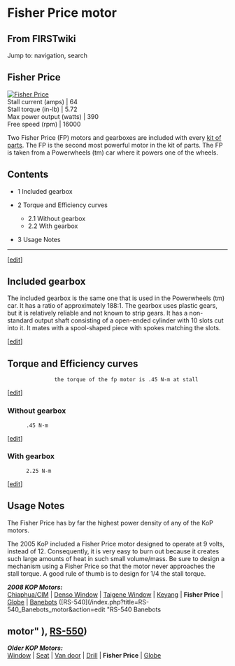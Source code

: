 # Fisher Price motor

## From FIRSTwiki

Jump to: navigation, search

## Fisher Price

[![Fisher Price](/media/7/74/MotorpicFP.jpg)](Image:MotorpicFP.jpg "Fisher Price")<br>
Stall current (amps) | 64<br>
Stall torque (in-lb) | 5.72<br>
Max power output (watts) | 390<br>
Free speed (rpm) | 16000

Two Fisher Price (FP) motors and gearboxes are included with every [kit of parts](kit-of-parts). The FP is the second most powerful motor in the kit of parts. The FP is taken from a Powerwheels (tm) car where it powers one of the wheels.

## Contents

- 1 Included gearbox
- 2 Torque and Efficiency curves

  - 2.1 Without gearbox
  - 2.2 With gearbox

- 3 Usage Notes

--------------------------------------------------------------------------------

[[edit](/index.php?title=Fisher_Price_motor&action=edit&section=1 "Edit
section: Included gearbox")]

## Included gearbox

The included gearbox is the same one that is used in the Powerwheels (tm) car. It has a ratio of approximately 188:1\. The gearbox uses plastic gears, but it is relatively reliable and not known to strip gears. It has a non-standard output shaft consisting of a open-ended cylinder with 10 slots cut into it. It mates with a spool-shaped piece with spokes matching the slots.

[[edit](/index.php?title=Fisher_Price_motor&action=edit&section=2 "Edit
section: Torque and Efficiency curves")]

## Torque and Efficiency curves

```
               the torque of the fp motor is .45 N-m at stall
```

[[edit](/index.php?title=Fisher_Price_motor&action=edit&section=3 "Edit
section: Without gearbox")]

### Without gearbox

```
      .45 N-m
```

[[edit](/index.php?title=Fisher_Price_motor&action=edit&section=4 "Edit
section: With gearbox")]

### With gearbox

```
      2.25 N-m
```

[[edit](/index.php?title=Fisher_Price_motor&action=edit&section=5 "Edit
section: Usage Notes")]

## Usage Notes

The Fisher Price has by far the highest power density of any of the KoP motors.

The 2005 KoP included a Fisher Price motor designed to operate at 9 volts, instead of 12\. Consequently, it is very easy to burn out because it creates such large amounts of heat in such small volume/mass. Be sure to design a mechanism using a Fisher Price so that the motor never approaches the stall torque. A good rule of thumb is to design for 1/4 the stall torque.

_**2008 KOP Motors:**_<br>
[Chiaphua/CIM](CIM_motor "CIM motor") | [Denso Window](denso-window-motor) | [Taigene Window](/index.php?title=Taigene_window_motor&action=edit "Taigene window
motor") | [Keyang](/index.php?title=Keyang_motor&action=edit "Keyang motor") | **Fisher Price** | [Globe](globe-motor) | [Banebots](banebots-motor) ([RS-540](/index.php?title=RS-540_Banebots_motor&action=edit "RS-540 Banebots

## motor" ), [RS-550](RS-550_Banebots_motor "RS-550 Banebots motor"))

_**Older KOP Motors:**_<br>
[Window](window-motor) | [Seat](/index.php?title=Seat_motor&action=edit "Seat motor") | [Van door](van-door-motor) | [Drill](drill-motor) | **Fisher Price** | [Globe](globe-motor)
